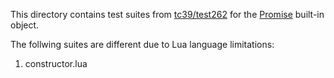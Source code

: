 This directory contains test suites from [tc39/test262](https://github.com/tc39/test262/tree/main/test/built-ins/Promise) for the [Promise](https://tc39.es/ecma262/#sec-promise-objects) built-in object.

The follwing suites are different due to Lua language limitations:

1. constructor.lua
